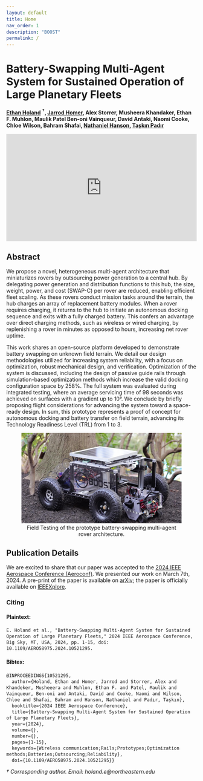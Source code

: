 ```yaml
---
layout: default
title: Home
nav_order: 1
description: "BOOST"
permalink: /
---
```



<html lang="en-US">
<head>
  <meta charset="UTF-8">
  <meta name="viewpoint" content="width=device-width, initial-scale=1.0">
  <!--<link rel="stylesheet" href="style.css"> -->
  <title>Battery-Swapping Multi-Agent System for Sustained Operation of Large Planetary Fleets</title>
</head>
<body>
  <div class="header-adder">
    <div class="title_set">
      <h1>Battery-Swapping Multi-Agent System for Sustained Operation of Large Planetary Fleets</h1>
    </div>
    <div class="names">
      <p><strong> <a href = "https://ethanholand.com/">Ethan Holand</a> <sup>†</sup>, <a href ="https://www.jarrod-homer.com/">Jarrod Homer</a>, Alex Storrer, Musheera Khandaker, Ethan F. Muhlon, Maulik Patel Ben-oni Vainqueur, David Antaki, Naomi Cooke, Chloe Wilson, Bahram Shafai, <a  href="https://nhanson.io/"  >Nathaniel Hanson</a>, <a  href="https://www.tpadir.info/">Taşkın Padır</a></strong></p>
  </div>

  <div>
    <div style="position:relative;padding-top:56.25%;">
      <iframe src="https://www.youtube.com/embed/pb5BIy4iOmw?si=D0DkIgj3zFI2LxPv"  title="YouTube video player" frameborder="0" allow="accelerometer; autoplay; clipboard-write; encrypted-media; gyroscope; picture-in-picture" allowfullscreen style="position:absolute;top:0;left:0;width:100%;height:100%;"></iframe>
    </div>
  </div>

  </div>
  <h2>Abstract</h2>
  <p>We propose a novel, heterogeneous multi-agent architecture that miniaturizes rovers by outsourcing power generation to a central hub. By delegating power generation and distribution functions to this hub, the size, weight, power, and cost (SWAP-C) per rover are reduced, enabling efficient fleet scaling. As these rovers conduct mission tasks around the terrain, the hub charges an array of replacement battery modules. When a rover requires charging, it returns to the hub to initiate an autonomous docking sequence and exits with a fully charged battery. This confers an advantage over direct charging methods, such as wireless or wired charging, by replenishing a rover in minutes as opposed to hours, increasing net rover uptime.</p>
  <p>This work shares an open-source platform developed to demonstrate battery swapping on unknown field terrain. We detail our design methodologies utilized for increasing system reliability, with a focus on optimization, robust mechanical design, and verification. Optimization of the system is discussed, including the design of passive guide rails through simulation-based optimization methods which increase the valid docking configuration space by 258%. The full system was evaluated during integrated testing, where an average servicing time of 98 seconds was achieved on surfaces with a gradient up to 10°. We conclude by briefly proposing flight considerations for advancing the system toward a space-ready design. In sum, this prototype represents a proof of concept for autonomous docking and battery transfer on field terrain, advancing its Technology Readiness Level (TRL) from 1 to 3.</p>

<div style="text-align: center;">
  <figure>
      <img src="./media/boostglamour.jpg" alt="Prototype System Pictured Outdoors">
    <figcaption>Field Testing of the prototype battery-swapping multi-agent rover architecture.
    </figcaption>
  </figure>
</div>

<h2>Publication Details</h2>
<p>We are excited to share that our paper was accepted to the <a href="https://www.aeroconf.org/" >2024 IEEE Aerospace Conference (Aeroconf)</a>. We presented our work on March 7th, 2024. A pre-print of the paper is available on <a href="https://arxiv.org/abs/2401.08497">arXiv</a>; the paper is officially available on <a href="https://ieeexplore.ieee.org/abstract/document/10521295">IEEEXplore</a>.</p>

### Citing

#### Plaintext: 

```
E. Holand et al., "Battery-Swapping Multi-Agent System for Sustained Operation of Large Planetary Fleets," 2024 IEEE Aerospace Conference, Big Sky, MT, USA, 2024, pp. 1-15, doi: 10.1109/AERO58975.2024.10521295.
```

#### Bibtex:

```
@INPROCEEDINGS{10521295,
  author={Holand, Ethan and Homer, Jarrod and Storrer, Alex and Khandeker, Musheeera and Muhlon, Ethan F. and Patel, Maulik and Vainqueur, Ben-oni and Antaki, David and Cooke, Naomi and Wilson, Chloe and Shafai, Bahram and Hanson, Nathaniel and Padır, Taşkın},
  booktitle={2024 IEEE Aerospace Conference}, 
  title={Battery-Swapping Multi-Agent System for Sustained Operation of Large Planetary Fleets}, 
  year={2024},
  volume={},
  number={},
  pages={1-15},
  keywords={Wireless communication;Rails;Prototypes;Optimization methods;Batteries;Outsourcing;Reliability},
  doi={10.1109/AERO58975.2024.10521295}}

```


</body>
</html>
<p><i>† Corresponding author. Email: holand.e@northeastern.edu</i></p>
